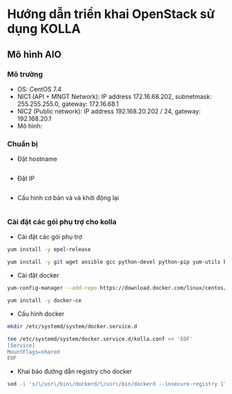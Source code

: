 # Hướng dẫn triển khai OpenStack sử dụng KOLLA

## Mô hình AIO

### Mô trường
- OS: CentOS 7.4
- NIC1 (API + MNGT Network): IP address 172.16.68.202, subnetmask: 255.255.255.0, gateway: 172.16.68.1
- NIC2 (Public network): IP address 192.168.20.202 / 24, gateway: 192.168.20.1
- Mô hình:


### Chuẩn bị

- Đặt hostname

```sh

```


- Đặt IP 

```sh

```

- Cấu hình cơ bản và và khởi động lại

```sh

```


### Cài đặt các gói phụ trợ cho kolla

- Cài đặt các gói phụ trợ

```sh
yum install -y epel-release

yum install -y git wget ansible gcc python-devel python-pip yum-utils byobu
````
 
- Cài đặt docker 


```sh
yum-config-manager --add-repo https://download.docker.com/linux/centos/docker-ce.repo

yum install -y docker-ce
```

- Cấu hình docker 

```sh
mkdir /etc/systemd/system/docker.service.d

tee /etc/systemd/system/docker.service.d/kolla.conf << 'EOF'
[Service]
MountFlags=shared
EOF
```

- Khai báo đường dẫn registry cho docker 

```sh
sed -i 's/\/usr\/bin\/dockerd/\/usr\/bin/dockerd --insecure-registry 172.16.68.202:4000/g' /usr/lib/systemd/system/docker.service
```
 
